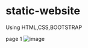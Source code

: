 # static-website
Using HTML,CSS,BOOTSTRAP

page 1
![image](https://user-images.githubusercontent.com/82379566/213864550-027b10a0-f804-4fcf-a320-282de4d05ed8.png)
